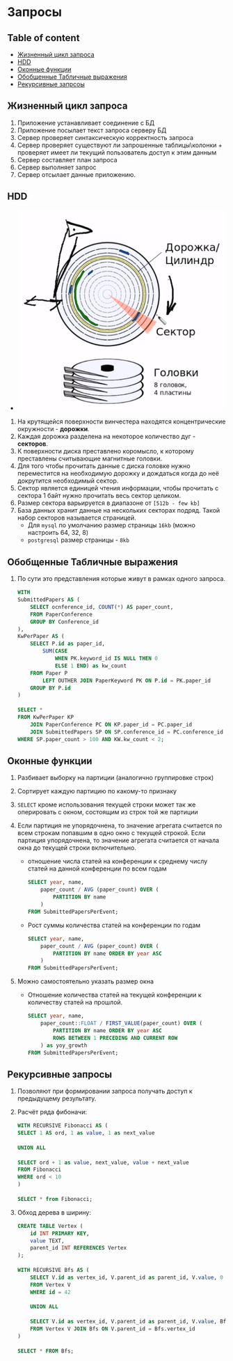 # Запросы

## Table of content
- [Жизненный цикл запроса](#жизненный-цикл-запроса)
- [HDD](#hdd)
- [Оконные функции](#оконные-функции)
- [Обобщенные Табличные выражения](#обобщенные-табличные-выражения)
- [Рекурсивные запрсоы](#рекурсивные-запрос)

## Жизненный цикл запроса
1. Приложение устанавливает соединение с БД
1. Приложение посылает текст запроса серверу БД
1. Сервер проверяет синтаксическую корректность запроса
1. Сервер проверяет существуют ли запрошенные таблицы\колонки + проверяет имеет ли текущий пользователь доступ к этим данным
1. Сервер составляет план запроса
1. Сервер выполняет запрос
1. Сервер отсылает данные приложению.

## HDD

* ![HDD](../images/hdd.png)

1. На крутящейся поверхности винчестера находятся концентрические окружности - **дорожки**.
1. Каждая дорожка разделена на некоторое количество дуг - **секторов**.
1. К поверхности диска преставлено коромысло, к которому преставлены считывающие магнитные головки.
1. Для того чтобы прочитать данные с диска головке нужно переместится на необходимую дорожку и дождаться когда до неё докрутится необходимый сектор.
1. Сектор является единицей чтения информации, чтобы прочитать с сектора 1 байт нужно прочитать весь сектор целиком.
1. Размер сектора варьируется в диапазоне от `[512b - few kb]`
1. База данных хранит данные на нескольких секторах подряд. Такой набор секторов называется страницей.
    * Для `mysql` по умолчанию размер страницы `16kb` (можно настроить 64, 32, 8)
    * `postgresql` размер страницы - `8kb`

## Обобщенные Табличные выражения
1. По сути это представления которые живут в рамках одного запроса.
    ```sql
    WITH
    SubmittedPapers AS (
        SELECT ocnference_id, COUNT(*) AS paper_count,
        FROM PaperConference
        GROUP BY Conference_id
    ),
    KwPerPaper AS (
        SELECT P.id as paper_id,
            SUM(CASE
                WHEN PK.keyword_id IS NULL THEN 0
                ELSE 1 END) as kw_count
        FROM Paper P
            LEFT OUTHER JOIN PaperKeyword PK ON P.id = PK.paper_id
        GROUP BY P.id
    )

    SELECT *
    FROM KwPerPaper KP
        JOIN PaperConference PC ON KP.paper_id = PC.paper_id
        JOIN SubmittedPapers SP ON SP.conference_id = PC.conference_id
    WHERE SP.paper_count > 100 AND KW.kw_count < 2;
    ```

## Оконные функции
1. Разбивает выборку на партиции (аналогично группировке строк)
1. Сортирует каждую партицию по какому-то признаку
1. `SELECT` кроме использования текущей строки может так же оперировать с окном, состоящим из строк той же партиции
1. Если партиция не упорядочнена, то значение агрегата считается по всем строкам попавшим в одно окно с текущей строкой. Если партиция упорядочнена, то значение агрегата считается от начала окна до текущей строки включительно.

    * отношение числа статей на конференции к среднему числу статей на данной конференции по всем годам

        ```sql
        SELECT year, name,
            paper_count / AVG (paper_count) OVER (
                PARTITION BY name
            )
        FROM SubmittedPapersPerEvent;
        ```

    * Рост суммы количества статей на конференции по годам

        ```sql
        SELECT year, name,
            paper_count / AVG (paper_count) OVER (
                PARTITION BY name ORDER BY year ASC
            )
        FROM SubmittedPapersPerEvent;
        ```

1. Можно самостоятельно указать размер окна

    * Отношение количества статей на текущей конференции к количеству статей на прошлой.

        ```sql
        SELECT year, name,
            paper_count::FLOAT / FIRST_VALUE(paper_count) OVER (
                PARTITION BY name ORDER BY year ASC
                ROWS BETWEEN 1 PRECEDING AND CURRENT ROW
            ) as yoy_growth
        FROM SubmittedPapersPerEvent;
        ```

## Рекурсивные запросы
1. Позволяют при формировании запроса получать доступ к предыдущему результату.
1. Расчёт ряда фибоначи:
    ```sql
    WITH RECURSIVE Fibonacci AS (
    SELECT 1 AS ord, 1 as value, 1 as next_value

    UNION ALL

    SELECT ord + 1 as value, next_value, value + next_value
    FROM Fibonacci
    WHERE ord < 10
    )

    SELECT * from Fibonacci;
    ```

1. Обход дерева в ширину:
    ```sql
    CREATE TABLE Vertex (
        id INT PRIMARY KEY,
        value TEXT,
        parent_id INT REFERENCES Vertex
    );

    WITH RECURSIVE Bfs AS (
        SELECT V.id as vertex_id, V.parent_id as parent_id, V.value, 0 as level
        FROM Vertex V
        WHERE id = 42

        UNION ALL

        SELECT V.id as vertex_id, V.parent_id as parent_id, V.value, Bfs.level + 1 AS level
        FROM Vertex V JOIN Bfs ON V.parent_id = Bfs.vertex_id
    )

    SELECT * FROM Bfs;
    ```
